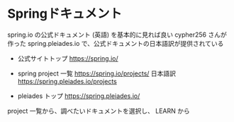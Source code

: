 # Springドキュメント

spring.io の公式ドキュメント (英語) を基本的に見れば良い
cypher256 さんが作った spring.pleiades.io で、公式ドキュメントの日本語訳が提供されている

- 公式サイトトップ
https://spring.io/

- spring project 一覧
https://spring.io/projects/
日本語訳 https://spring.pleiades.io/projects

- pleiades トップ
https://spring.pleiades.io/

project 一覧から、調べたいドキュメントを選択し、 LEARN から


<!--stackedit_data:
eyJoaXN0b3J5IjpbLTIwOTU4MTQzNjksOTQwNTk2MTM4LC0xNj
U3MTI1MzYzLDE1Njk2MzY0NzUsNzMwOTk4MTE2XX0=
-->